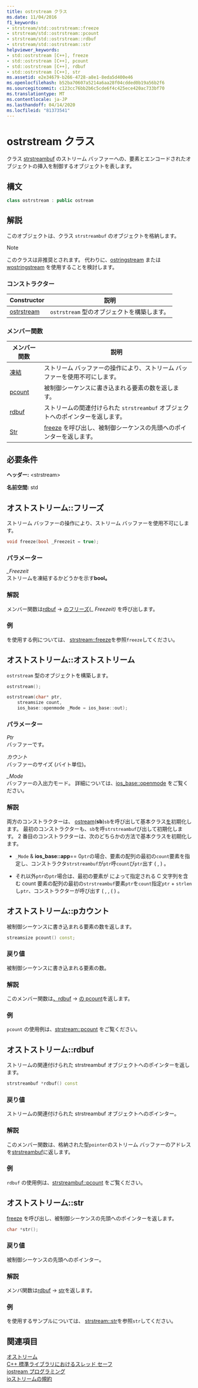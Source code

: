 ```yaml
---
title: ostrstream クラス
ms.date: 11/04/2016
f1_keywords:
- strstream/std::ostrstream::freeze
- strstream/std::ostrstream::pcount
- strstream/std::ostrstream::rdbuf
- strstream/std::ostrstream::str
helpviewer_keywords:
- std::ostrstream [C++], freeze
- std::ostrstream [C++], pcount
- std::ostrstream [C++], rdbuf
- std::ostrstream [C++], str
ms.assetid: e2e34679-b266-4728-a8e1-8eda5d400e46
ms.openlocfilehash: b52ba70607a5214a6aa28f04cdded0b19a56b2f6
ms.sourcegitcommit: c123cc76bb2b6c5cde6f4c425ece420ac733bf70
ms.translationtype: MT
ms.contentlocale: ja-JP
ms.lasthandoff: 04/14/2020
ms.locfileid: "81373541"
---
```

# <a name="ostrstream-class"></a>ostrstream クラス

クラス [strstreambuf](../standard-library/strstreambuf-class.md) のストリーム バッファーへの、要素とエンコードされたオブジェクトの挿入を制御するオブジェクトを表します。

## <a name="syntax"></a>構文

```cpp
class ostrstream : public ostream
```

## <a name="remarks"></a>解説

このオブジェクトは、クラス `strstreambuf` のオブジェクトを格納します。

> [!NOTE]
> このクラスは非推奨とされます。 代わりに、[ostringstream](../standard-library/sstream-typedefs.md#ostringstream) または [wostringstream](../standard-library/sstream-typedefs.md#wostringstream) を使用することを検討します。

### <a name="constructors"></a>コンストラクター

|Constructor|説明|
|-|-|
|[ostrstream](#ostrstream)|`ostrstream` 型のオブジェクトを構築します。|

### <a name="member-functions"></a>メンバー関数

|メンバー関数|説明|
|-|-|
|[凍結](#freeze)|ストリーム バッファーの操作により、ストリーム バッファーを使用不可にします。|
|[pcount](#pcount)|被制御シーケンスに書き込まれる要素の数を返します。|
|[rdbuf](#rdbuf)|ストリームの関連付けられた `strstreambuf` オブジェクトへのポインターを返します。|
|[Str](#str)|[freeze](../standard-library/strstreambuf-class.md#freeze) を呼び出し、被制御シーケンスの先頭へのポインターを返します。|

## <a name="requirements"></a>必要条件

**ヘッダー:** \<strstream>

**名前空間:** std

## <a name="ostrstreamfreeze"></a><a name="freeze"></a>オストストリーム::フリーズ

ストリーム バッファーの操作により、ストリーム バッファーを使用不可にします。

```cpp
void freeze(bool _Freezeit = true);
```

### <a name="parameters"></a>パラメーター

*_Freezeit*\
ストリームを凍結するかどうかを示す**bool。**

### <a name="remarks"></a>解説

メンバー関数は[rdbuf](#rdbuf) -> [のフリーズ](../standard-library/strstreambuf-class.md#freeze)(_ *Freezeit)* を呼び出します。

### <a name="example"></a>例

を使用する例については、 [strstream::freeze](../standard-library/strstreambuf-class.md#freeze)を参照`freeze`してください。

## <a name="ostrstreamostrstream"></a><a name="ostrstream"></a>オストストリーム::オストストリーム

`ostrstream` 型のオブジェクトを構築します。

```cpp
ostrstream();

ostrstream(char* ptr,
    streamsize count,
    ios_base::openmode _Mode = ios_base::out);
```

### <a name="parameters"></a>パラメーター

*Ptr*\
バッファーです。

*カウント*\
バッファーのサイズ (バイト単位)。

*_Mode*\
バッファーの入出力モード。 詳細については、[ios_base::openmode](../standard-library/ios-base-class.md#openmode) をご覧ください。

### <a name="remarks"></a>解説

両方のコンストラクターは、 [ostream](../standard-library/ostream-typedefs.md#ostream)(**sb**)`sb`を呼び出して基本クラス[を](../standard-library/strstreambuf-class.md)初期化します。 最初のコンストラクターも、`sb`を呼`strstreambuf`び出して初期化します。 2 番目のコンストラクターは、次のどちらかの方法で基本クラスを初期化します。

- `_Mode`  &  **ios_base::app**== 0`ptr`の場合、要素の配列の最初の`count`要素を指定し、コンストラクタ`strstreambuf`が`ptr`呼`count`び`ptr`出す ( , ) 。

- それ以外`ptr`の`ptr`場合は、最初の要素が によって指定される C 文字列を含む count 要素の配列の最初の`strstreambuf`要素`ptr`を`count`指定`ptr` + `strlen`し`ptr`、コンストラクターが呼び出す ( , , ( ) 。

## <a name="ostrstreampcount"></a><a name="pcount"></a>オストストリーム::pカウント

被制御シーケンスに書き込まれる要素の数を返します。

```cpp
streamsize pcount() const;
```

### <a name="return-value"></a>戻り値

被制御シーケンスに書き込まれる要素の数。

### <a name="remarks"></a>解説

このメンバー関数は[、rdbuf](#rdbuf) -> [の pcount](../standard-library/strstreambuf-class.md#pcount)を返します。

### <a name="example"></a>例

`pcount` の使用例は、[strstream::pcount](../standard-library/strstreambuf-class.md#pcount) をご覧ください。

## <a name="ostrstreamrdbuf"></a><a name="rdbuf"></a>オストストリーム::rdbuf

ストリームの関連付けられた strstreambuf オブジェクトへのポインターを返します。

```cpp
strstreambuf *rdbuf() const
```

### <a name="return-value"></a>戻り値

ストリームの関連付けられた strstreambuf オブジェクトへのポインター。

### <a name="remarks"></a>解説

このメンバー関数は、格納された型`pointer`のストリーム バッファーのアドレスを[strstreambuf](../standard-library/strstreambuf-class.md)に返します。

### <a name="example"></a>例

`rdbuf` の使用例は、[strstreambuf::pcount](../standard-library/strstreambuf-class.md#pcount) をご覧ください。

## <a name="ostrstreamstr"></a><a name="str"></a>オストストリーム::str

[freeze](../standard-library/strstreambuf-class.md#freeze) を呼び出し、被制御シーケンスの先頭へのポインターを返します。

```cpp
char *str();
```

### <a name="return-value"></a>戻り値

被制御シーケンスの先頭へのポインター。

### <a name="remarks"></a>解説

メンバ関数は[rdbuf](#rdbuf) -> [str](../standard-library/strstreambuf-class.md#str)を返します。

### <a name="example"></a>例

を使用するサンプルについては、 [strstream::str](../standard-library/strstreambuf-class.md#str)を参照`str`してください。

## <a name="see-also"></a>関連項目

[オストリーム](../standard-library/ostream-typedefs.md#ostream)\
[C++ 標準ライブラリにおけるスレッド セーフ](../standard-library/thread-safety-in-the-cpp-standard-library.md)\
[iostream プログラミング](../standard-library/iostream-programming.md)\
[ioストリームの規約](../standard-library/iostreams-conventions.md)
